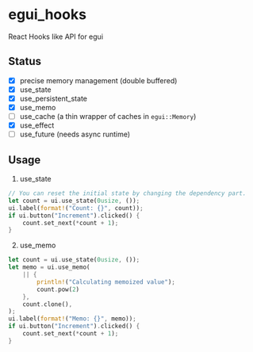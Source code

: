 # egui_hooks

React Hooks like API for egui

## Status

- [x] precise memory management (double buffered)
- [x] use_state
- [x] use_persistent_state
- [x] use_memo
- [ ] use_cache (a thin wrapper of caches in `egui::Memory`)
- [x] use_effect
- [ ] use_future (needs async runtime)

## Usage

1. use_state

```rust
// You can reset the initial state by changing the dependency part.
let count = ui.use_state(0usize, ());
ui.label(format!("Count: {}", count));
if ui.button("Increment").clicked() {
    count.set_next(*count + 1);
}
```

2. use_memo

```rust
let count = ui.use_state(0usize, ());
let memo = ui.use_memo(
    || {
        println!("Calculating memoized value");
        count.pow(2)
    },
    count.clone(),
);
ui.label(format!("Memo: {}", memo));
if ui.button("Increment").clicked() {
    count.set_next(*count + 1);
}
```
